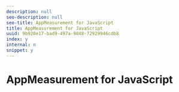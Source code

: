 ```yaml
---
description: null
seo-description: null
seo-title: AppMeasurement for JavaScript
title: AppMeasurement for JavaScript
uuid: 9b920e17-bad9-497a-9848-72929946cdb8
index: y
internal: n
snippet: y
---
```


# AppMeasurement for JavaScript

